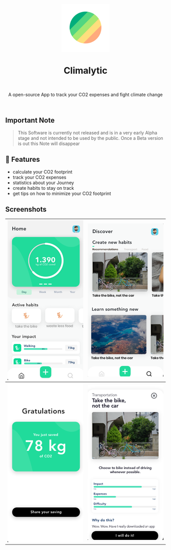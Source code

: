 <p align="center">
  <img alt="Climalytic" title="Climalytic" src="./github_assets/icon.png" height="150">



<h1 align="center"> Climalytic </h1> <br>
<p align="center">
   A open-source App to track your CO2 expenses and fight climate change
</p>

<p align="center">
    <img alt="" title="Climalytic" src="https://img.shields.io/badge/Climalytic-Alpha.0.1-green">
    <img alt="" title="Climalytic" src="https://img.shields.io/badge/AGPL%23.0-blue">
    <img alt="" title="Climalytic" src="https://badges.frapsoft.com/os/v1/open-source.svg?v=103">
    <img alt="" title="NextNotes" src="https://img.shields.io/badge/Build%20with-Flutter-blue">



## Important Note

> This Software is currently not released and is in a very early Alpha stage and not intended to be used by the public. Once a Beta version is out this Note will disappear




## 🎁 Features 

* calculate your CO2 footprint
* track your CO2 expenses
* statistics about your Journey
* create habits to stay on track
* get tips on how to minimize your CO2 footprint



## Screenshots

| <img alt="Zeigtgeist" title="Zeitgeist" src="./github_assets/home.png" width=350> | <img alt="Discover" title="Zeitgeist" src="./github_assets/discover.png" width=350> |
| ------------------------------------------------------------ | ------------------------------------------------------------ |
| <img alt="Zeigtgeist" title="Zeitgeist" src="./github_assets/congrats.png" width=350> | <img alt="Zeigtgeist" title="Zeitgeist" src="./github_assets/habit.png" width=350> |

